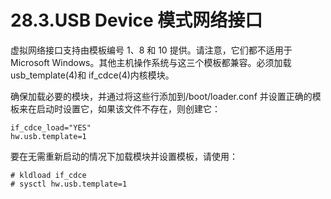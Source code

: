 # 28.3.USB Device 模式网络接口

虚拟网络接口支持由模板编号 1、8 和 10 提供。请注意，它们都不适用于 Microsoft Windows。其他主机操作系统与这三个模板都兼容。必须加载 usb_template(4)和 if_cdce(4)内核模块。

确保加载必要的模块，并通过将这些行添加到/boot/loader.conf 并设置正确的模板来在启动时设置它，如果该文件不存在，则创建它：

```
if_cdce_load="YES"
hw.usb.template=1
```

要在无需重新启动的情况下加载模块并设置模板，请使用：

```
# kldload if_cdce
# sysctl hw.usb.template=1
```
